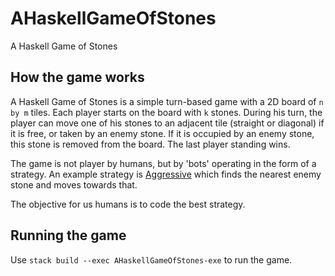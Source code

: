 # AHaskellGameOfStones
A Haskell Game of Stones

## How the game works
A Haskell Game of Stones is a simple turn-based game with a 2D board of `n by m` tiles. Each player starts on the board with `k` stones. During his turn, the player can move one of his stones to an adjacent tile (straight or diagonal) if it is free, or taken by an enemy stone. If it is occupied by an enemy stone, this stone is removed from the board. The last player standing wins.

The game is not player by humans, but by 'bots' operating in the form of a strategy. An example strategy is [Aggressive](./src/Stones/Strategy/Aggressive.hs) which finds the nearest enemy stone and moves towards that.

The objective for us humans is to code the best strategy.

## Running the game
Use `stack build --exec AHaskellGameOfStones-exe` to run the game.
